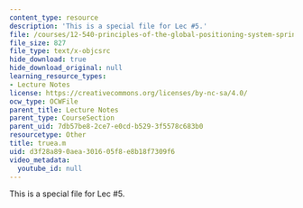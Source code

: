 ```yaml
---
content_type: resource
description: 'This is a special file for Lec #5.'
file: /courses/12-540-principles-of-the-global-positioning-system-spring-2012/d3f28a890aea301605f8e8b18f7309f6_truea.m
file_size: 827
file_type: text/x-objcsrc
hide_download: true
hide_download_original: null
learning_resource_types:
- Lecture Notes
license: https://creativecommons.org/licenses/by-nc-sa/4.0/
ocw_type: OCWFile
parent_title: Lecture Notes
parent_type: CourseSection
parent_uid: 7db57be8-2ce7-e0cd-b529-3f5578c683b0
resourcetype: Other
title: truea.m
uid: d3f28a89-0aea-3016-05f8-e8b18f7309f6
video_metadata:
  youtube_id: null
---
```

This is a special file for Lec #5.